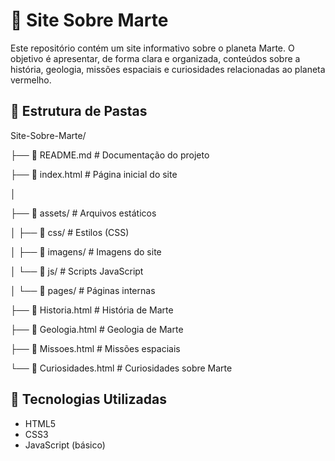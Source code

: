 # 🌌 Site Sobre Marte

Este repositório contém um site informativo sobre o planeta Marte. O objetivo é apresentar, de forma clara e organizada, conteúdos sobre a história, geologia, missões espaciais e curiosidades relacionadas ao planeta vermelho.

## 📁 Estrutura de Pastas

Site-Sobre-Marte/

├── 📄 README.md # Documentação do projeto

├── 📄 index.html # Página inicial do site

│

├── 📁 assets/ # Arquivos estáticos

│ ├── 📁 css/ # Estilos (CSS)

│ ├── 📁 imagens/ # Imagens do site

│ └── 📁 js/ # Scripts JavaScript

│
└── 📁 pages/ # Páginas internas

├── 📄 Historia.html # História de Marte

├── 📄 Geologia.html # Geologia de Marte

├── 📄 Missoes.html # Missões espaciais

└── 📄 Curiosidades.html # Curiosidades sobre Marte

## 🚀 Tecnologias Utilizadas

- HTML5  
- CSS3  
- JavaScript (básico)
